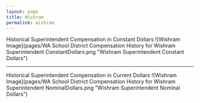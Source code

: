 ```yaml
---
layout: page
title: Wishram
permalink: wishram
---
```



Historical Superintendent Compensation in Constant Dollars
![Wishram Image](pages/WA School District Compensation History for Wishram Superintendent ConstantDollars.png "Wishram Superintendent Constant Dollars")

___

Historical Superintendent Compensation in Current Dollars
![Wishram Image](pages/WA School District Compensation History for Wishram Superintendent NominalDollars.png "Wishram Superintendent Nominal Dollars")